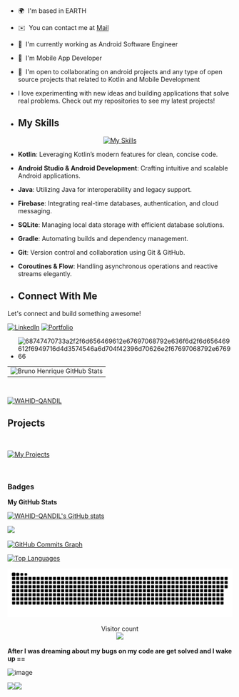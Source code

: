 






* 🌍  I'm based in EARTH
* ✉️  You can contact me at [Mail](mailto:wahidqandill@gmail.com)
* 🚀  I'm currently working as Android Software Engineer 
* 🧠  I'm Mobile App Developer
* 🤝  I'm open to collaborating on android projects and any type of open source projects that related to Kotlin and Mobile Development
* I love experimenting with new ideas and building applications that solve real problems. Check out my repositories to see my latest projects!


* ## My Skills

<p align="center">
  <a href="https://skillicons.dev">
    <img src="https://skillicons.dev/icons?i=kotlin,androidstudio,java,firebase,sqlite,gradle,git,coroutines,flow" alt="My Skills" />
  </a>
</p>

- **Kotlin**: Leveraging Kotlin’s modern features for clean, concise code.
- **Android Studio & Android Development**: Crafting intuitive and scalable Android applications.
- **Java**: Utilizing Java for interoperability and legacy support.
- **Firebase**: Integrating real-time databases, authentication, and cloud messaging.
- **SQLite**: Managing local data storage with efficient database solutions.
- **Gradle**: Automating builds and dependency management.
- **Git**: Version control and collaboration using Git & GitHub.
- **Coroutines & Flow**: Handling asynchronous operations and reactive streams elegantly.

- ## Connect With Me

Let's connect and build something awesome!

[![LinkedIn](https://img.shields.io/badge/LinkedIn-Connect-blue?style=for-the-badge&logo=linkedin)](https://www.linkedin.com/in/wahid-qandil/)
[![Portfolio](https://img.shields.io/badge/Portfolio-Visit-ff69b4?style=for-the-badge&logo=about.me)]([https://yourportfolio.com](https://wahidqandil.vercel.app/))

* ![68747470733a2f2f6d656469612e67697068792e636f6d2f6d656469612f6949716d4d3574546a6d704f42396d70626e2f67697068792e676966](https://user-images.githubusercontent.com/103429590/222480699-30bc1b97-8ec8-4744-be7d-05242cd21556.gif)
<table>
  <tr>
    <td>
      <img src="https://github-readme-stats-sigma-five.vercel.app/api?username=WAHID-QANDIL&show_icons=true&theme=radical" alt="Bruno Henrique GitHub Stats">
    </td>
  </tr>
</table>
<br>


<a href="https://github.com/ryo-ma/github-profile-trophy"><img src="https://github-profile-trophy.vercel.app/?username=WAHID-QANDIL" alt="WAHID-QANDIL"></a>


## Projects
<br>

[![My Projects](https://img.shields.io/badge/Explore-My%20Projects-blue?style=for-the-badge&logo=github)](https://github.com/WAHID-QANDIL?tab=repositories)

<br>

### Badges

<b>My GitHub Stats</b>

<a href="http://www.github.com/WAHID-QANDIL"><img src="https://github-readme-stats.vercel.app/api?username=WAHID-QANDIL&show_icons=true&hide=&count_private=true&title_color=0891b2&text_color=ffffff&icon_color=0891b2&bg_color=1c1917&hide_border=true&show_icons=true" alt="WAHID-QANDIL's GitHub stats" /></a>

<a href="http://www.github.com/WAHID-QANDIL"><img src="https://github-readme-streak-stats.herokuapp.com/?user=WAHID-QANDIL&stroke=ffffff&background=1c1917&ring=0891b2&fire=0891b2&currStreakNum=ffffff&currStreakLabel=0891b2&sideNums=ffffff&sideLabels=ffffff&dates=ffffff&hide_border=true" /></a>

<a href="http://www.github.com/WAHID-QANDIL"><img src="https://github-readme-activity-graph.cyclic.app/graph?username=WAHID-QANDIL&bg_color=1c1917&color=ffffff&line=0891b2&point=ffffff&area_color=1c1917&area=true&hide_border=true&custom_title=GitHub%20Commits%20Graph" alt="GitHub Commits Graph" /></a>

<a href="https://github.com/WAHID-QANDIL" align="left"><img src="https://github-readme-stats.vercel.app/api/top-langs/?username=WAHID-QANDIL&langs_count=10&title_color=0891b2&text_color=ffffff&icon_color=0891b2&bg_color=1c1917&hide_border=true&locale=en&custom_title=Top%20%Languages" alt="Top Languages" /></a>


<a href=#><img src="contributions.svg"></a>

<p align="center"> 
  Visitor count<br>
  <img src="https://profile-counter.glitch.me/WAHID-QANDIL/count.svg" />
</p>


**After I was dreaming about my bugs on my code are get solved and I wake up ==**

![image](https://media.giphy.com/media/w82PMXQYEbSOYSE9rb/giphy-downsized-large.gif)


<a href="https://www.github.com/WAHID-QANDIL" target="_blank" rel="noreferrer"><img
src="https://img.shields.io/github/followers/WAHID-QANDIL?logo=github&style=for-the-badge&color=0891b2&labelColor=1c1917" /></a><a href="https://www.twitter.com/WAHID_QANDIL" target="_blank" rel="noreferrer"><img
src="https://img.shields.io/twitter/follow/WAHID_QANDIL?logo=twitter&style=for-the-badge&color=0891b2&labelColor=1c1917"
/></a>





